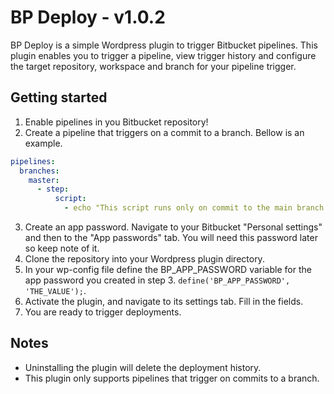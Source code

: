 # BP Deploy - v1.0.2

BP Deploy is a simple Wordpress plugin to trigger Bitbucket pipelines. This plugin enables you to trigger a pipeline, view trigger history and configure the target repository, workspace and branch for your pipeline trigger.

## Getting started

1. Enable pipelines in you Bitbucket repository!
2. Create a pipeline that triggers on a commit to a branch. Bellow is an example.

```yml
pipelines:
  branches:
    master:
      - step:
          script:
            - echo "This script runs only on commit to the main branch."
```

3. Create an app password. Navigate to your Bitbucket "Personal settings" and then to the "App passwords" tab. You will need this password later so keep note of it.
4. Clone the repository into your Wordpress plugin directory.
5. In your wp-config file define the BP_APP_PASSWORD variable for the app password you created in step 3. `define('BP_APP_PASSWORD', 'THE_VALUE');`.
6. Activate the plugin, and navigate to its settings tab. Fill in the fields.
7. You are ready to trigger deployments.

## Notes

- Uninstalling the plugin will delete the deployment history.
- This plugin only supports pipelines that trigger on commits to a branch.
